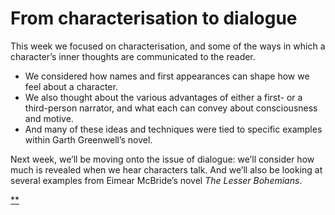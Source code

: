 # From characterisation to dialogue

This week we focused on characterisation, and some of the ways in which a character’s inner thoughts are communicated to the reader.

- We considered how names and first appearances can shape how we feel about a character.
- We also thought about the various advantages of either a first- or a third-person narrator, and what each can convey about consciousness and motive.
- And many of these ideas and techniques were tied to specific examples within Garth Greenwell’s novel.

Next week, we’ll be moving onto the issue of dialogue: we’ll consider how much is revealed when we hear characters talk. And we’ll also be looking at several examples from Eimear McBride’s novel *The Lesser Bohemians*.

[**](https://www.futurelearn.com/courses/how-to-read-a-novel/1/steps/225545#fl-comments)